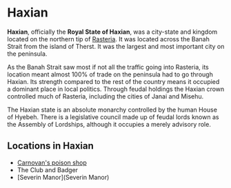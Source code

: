 # Haxian


**Haxian**, officially the **Royal State of Haxian**, was a city-state and kingdom located on the northern tip of [Rasteria](Rasteria). It was located across the Banah Strait from the island of Therst. It was the largest and most important city on the peninsula. 


As the Banah Strait saw most if not all the traffic going into Rasteria, its location meant almost 100% of trade on the peninsula had to go through Haxian. Its strength compared to the rest of the country means it occupied a dominant place in local politics. Through feudal holdings the Haxian crown controlled much of Rasteria, including the cities of Janai and Misehu.


The Haxian state is an absolute monarchy controlled by the human House of Hyebeh. There is a legislative council made up of feudal lords known as the Assembly of Lordships, although it occupies a merely advisory role.

## Locations in Haxian

- [Carnovan's poison shop](Carnovan)
- The Club and Badger
- [Severin Manor](Severin Manor)

